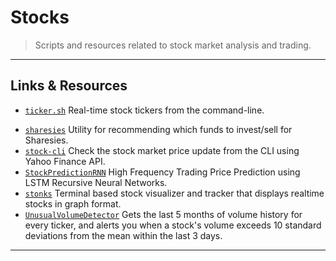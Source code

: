 # Stocks

> Scripts and resources related to stock market analysis and trading.

---

## Links & Resources

* [`ticker.sh`](https://github.com/pstadler/ticker.sh) Real-time stock tickers from the command-line.

[](.)

* [`sharesies`](https://github.com/JorisCoppieters/sharesies) Utility for recommending which funds to invest/sell for Sharesies.
* [`stock-cli`](https://github.com/evonshahriar/stock-cli) Check the stock market price update from the CLI using Yahoo Finance API.
* [`StockPredictionRNN`](https://github.com/dzitkowskik/StockPredictionRNN) High Frequency Trading Price Prediction using LSTM Recursive Neural Networks.
* [`stonks`](https://github.com/ericm/stonks) Terminal based stock visualizer and tracker that displays realtime stocks in graph format.
* [`UnusualVolumeDetector`](https://github.com/SamPom100/UnusualVolumeDetector) Gets the last 5 months of volume history for every ticker, and alerts you when a stock's volume exceeds 10 standard deviations from the mean within the last 3 days.

---
